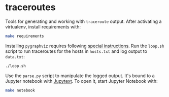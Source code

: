 # traceroutes

Tools for generating and working with `traceroute` output. After activating a virtualenv, install requirements with:

```sh
make requirements
```

Installing `pygraphviz` requires following [special instructions](https://github.com/pygraphviz/pygraphviz/issues/398#issuecomment-1038476921). Run the `loop.sh` script to run traceroutes for the hosts in `hosts.txt` and log output to `data.txt`:

```sh
./loop.sh
```

Use the `parse.py` script to manipulate the logged output. It's bound to a Jupyter notebook with [Jupytext](https://github.com/mwouts/jupytext). To open it, start Jupyter Notebook with:

```sh
make notebook
```
